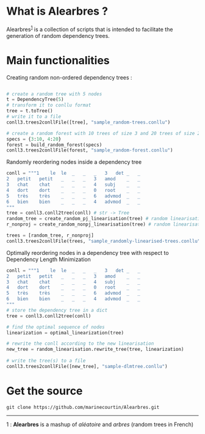 # What is Alearbres ?

Alearbres<sup>[1](#myfootnote1)</sup> is a collection of scripts that is intended to facilitate the generation of random dependency trees.

# Main functionalities



Creating random non-ordered dependency trees :

```python

# create a random tree with 5 nodes
t = DependencyTree(5)
# transform it to conllu format
tree = t.toTree()
# write it to a file
conll3.trees2conllFile([tree], "sample_random-trees.conllu")
```

```python
# create a random forest with 10 trees of size 3 and 20 trees of size 20
specs = {3:10, 4:20}
forest = build_random_forest(specs)
conll3.trees2conllFile(forest, "sample_random-forest.conllu")
```

Randomly reordering nodes inside a dependency tree

```python
conll = """1	le	le	_	_	_	3	det	_	_
2	petit	petit	_	_	_	3	amod	_	_
3	chat	chat	_	_	_	4	subj	_	_
4	dort	dort	_	_	_	0	root	_	_
5	très	très	_	_	_	6	advmod	_	_
6	bien	bien	_	_	_	4	advmod	_	_
"""
tree = conll3.conll2tree(conll) # str -> Tree
random_tree = create_random_pj_linearisation(tree) # random linearisation + projective
r_nonproj = create_random_nonpj_linearisation(tree) # random linearisation

trees = [random_tree, r_nonproj]
conll3.trees2conllFile(trees, "sample_randomly-linearised-trees.conllu") # writes the conll to a file
```


Optimally reordering nodes in a dependency tree with respect to Dependency Length Minimization

```python
conll = """1	le	le	_	_	_	3	det	_	_
2	petit	petit	_	_	_	3	amod	_	_
3	chat	chat	_	_	_	4	subj	_	_
4	dort	dort	_	_	_	0	root	_	_
5	très	très	_	_	_	6	advmod	_	_
6	bien	bien	_	_	_	4	advmod	_	_
"""
# store the dependency tree in a dict
tree = conll3.conll2tree(conll)

# find the optimal sequence of nodes
linearization = optimal_linearization(tree)

# rewrite the conll according to the new linearisation
new_tree = random_linearisation.rewrite_tree(tree, linearization)
	
# write the tree(s) to a file
conll3.trees2conllFile([new_tree], "sample-dlmtree.conllu")
```

# Get the source


```
git clone https://github.com/marinecourtin/Alearbres.git
```



_______________

<a name="myfootnote1">1</a> : **Alearbres** is a mashup of *aléatoire* and *arbres* (random trees in French)